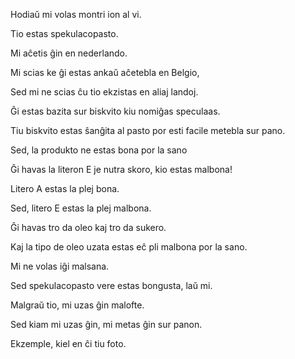 Hodiaŭ mi volas montri ion al vi.

Tio estas spekulacopasto.

Mi aĉetis ĝin en nederlando.

Mi scias ke ĝi estas ankaŭ aĉetebla en Belgio,

Sed mi ne scias ĉu tio ekzistas en aliaj landoj.

Ĝi estas bazita sur biskvito kiu nomiĝas speculaas.

Tiu biskvito estas ŝanĝita al pasto por esti facile metebla sur pano.

Sed, la produkto ne estas bona por la sano

Ĝi havas la literon E je nutra skoro, kio estas malbona!

Litero A estas la plej bona.

Sed, litero E estas la plej malbona.

Ĝi havas tro da oleo kaj tro da sukero.

Kaj la tipo de oleo uzata estas eĉ pli malbona por la sano.

Mi ne volas iĝi malsana.

Sed spekulacopasto vere estas bongusta, laŭ mi.

Malgraŭ tio, mi uzas ĝin malofte.

Sed kiam mi uzas ĝin, mi metas ĝin sur panon.

Ekzemple, kiel en ĉi tiu foto.